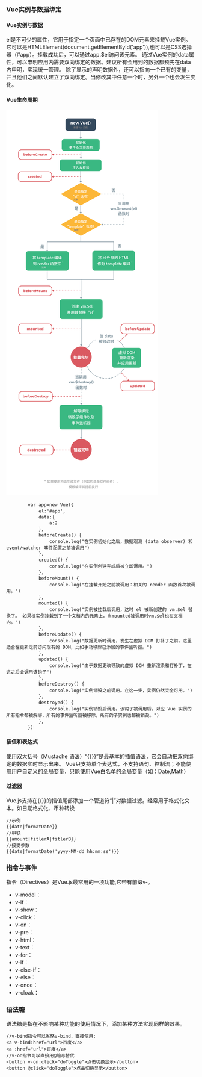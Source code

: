 ### Vue实例与数据绑定
#### Vue实例与数据
el是不可少的属性，它用于指定一个页面中已存在的DOM元素来挂载Vue实例。它可以是HTMLElement(document.getElementById('app')),也可以是CSS选择器（#app）。挂载成功后，可以通过app.$el访问该元素。
通过Vue实例的data属性，可以申明应用内需要双向绑定的数据。建议所有会用到的数据都预先在data内申明，实现统一管理。
除了显示的声明数据外，还可以指向一个已有的变量，并且他们之间默认建立了双向绑定。当修改其中任意一个时，另外一个也会发生变化。
#### Vue生命周期
![生命周期](lifecycle.png)
```vue
        var app=new Vue({
            el:'#app',
            data:{
                a:2
            },
            beforeCreate() {
                console.log("在实例初始化之后，数据观测 (data observer) 和 event/watcher 事件配置之前被调用")
            },
            created() {
                console.log("在实例创建完成后被立即调用。")
            },
            beforeMount() {
                console.log("在挂载开始之前被调用：相关的 render 函数首次被调用。")
            },
            mounted() {
                console.log("实例被挂载后调用，这时 el 被新创建的 vm.$el 替换了。 如果根实例挂载到了一个文档内的元素上，当mounted被调用时vm.$el也在文档内。")
            },
            beforeUpdate() {
                console.log("数据更新时调用，发生在虚拟 DOM 打补丁之前。这里适合在更新之前访问现有的 DOM，比如手动移除已添加的事件监听器。")
            },
            updated() {
                console.log("由于数据更改导致的虚拟 DOM 重新渲染和打补丁，在这之后会调用该钩子")
            },
            beforeDestroy() {
                console.log("实例销毁之前调用。在这一步，实例仍然完全可用。")
            },
            destroyed() {
                console.log("实例销毁后调用。该钩子被调用后，对应 Vue 实例的所有指令都被解绑，所有的事件监听器被移除，所有的子实例也都被销毁。")
            },
        })
```
#### 插值和表达式
使用双大括号（Mustache 语法）“{{}}”是最基本的插值语法，它会自动把双向绑定的数据实时显示出来。
Vue只支持单个表达式，不支持语句、控制流；不能使用用户自定义的全局变量，只能使用Vue白名单的全局变量（如：Date,Math）
#### 过滤器
Vue.js支持在{{}}的插值尾部添加一个管道符“|”对数据过滤。经常用于格式化文本。如日期格式化、币种转换
```vue
//示例
{{date|formatDate}}
//串联
{{amount|fitlerA|fitlerB}}
//接受参数
{{date|formatDate('yyyy-MM-dd hh:mm:ss')}}
```
### 指令与事件
指令（Directives）是Vue.js最常用的一项功能,它带有前缀v-。
+ v-model：
+ v-if：
+ v-show：
+ v-click：
+ v-on：
+ v-pre：
+ v-html：
+ v-text：
+ v-for：
+ v-if：
+ v-else-if：
+ v-else：
+ v-once：
+ v-cloak：
### 语法糖
语法糖是指在不影响某种功能的使用情况下，添加某种方法实现同样的效果。
```vue
//v-bind指令可以省略v-bind，直接使用:
<a v-bind:href="url">百度</a>
<a :href="url">百度</a>
//v-on指令可以直接用@缩写替代
<button v-on:click="doToggle">点击切换显示</button>
<button @click="doToggle">点击切换显示</button>
```